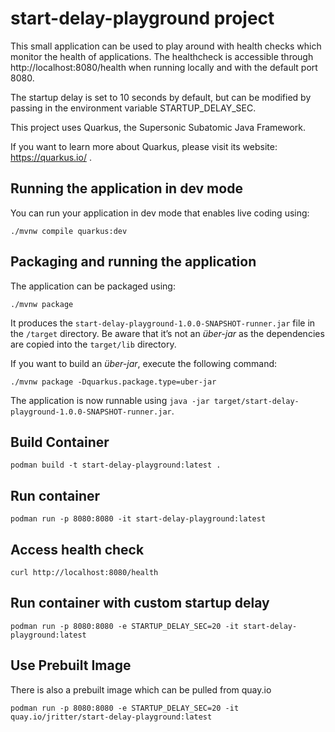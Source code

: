 # start-delay-playground project

This small application can be used to play around with health checks which monitor the health of applications. The healthcheck is accessible through http://localhost:8080/health when running locally and with the default port 8080.

The startup delay is set to 10 seconds by default, but can be modified by passing in the environment variable STARTUP_DELAY_SEC.

This project uses Quarkus, the Supersonic Subatomic Java Framework.

If you want to learn more about Quarkus, please visit its website: https://quarkus.io/ .

## Running the application in dev mode

You can run your application in dev mode that enables live coding using:
```shell script
./mvnw compile quarkus:dev
```

## Packaging and running the application

The application can be packaged using:
```shell script
./mvnw package
```
It produces the `start-delay-playground-1.0.0-SNAPSHOT-runner.jar` file in the `/target` directory.
Be aware that it’s not an _über-jar_ as the dependencies are copied into the `target/lib` directory.

If you want to build an _über-jar_, execute the following command:
```shell script
./mvnw package -Dquarkus.package.type=uber-jar
```

The application is now runnable using `java -jar target/start-delay-playground-1.0.0-SNAPSHOT-runner.jar`.

## Build Container

```shell script
podman build -t start-delay-playground:latest .
```

## Run container

```shell script
podman run -p 8080:8080 -it start-delay-playground:latest
```

## Access health check

```shell script
curl http://localhost:8080/health
```

## Run container with custom startup delay

```shell script
podman run -p 8080:8080 -e STARTUP_DELAY_SEC=20 -it start-delay-playground:latest
```

## Use Prebuilt Image

There is also a prebuilt image which can be pulled from quay.io

```shell script
podman run -p 8080:8080 -e STARTUP_DELAY_SEC=20 -it quay.io/jritter/start-delay-playground:latest
```